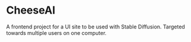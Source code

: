 # CheeseAI
A frontend project for a UI site to be used with Stable Diffusion. Targeted towards multiple users on one computer.
